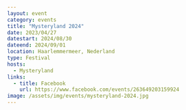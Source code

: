 ```yaml
---
layout: event
category: events
title: "Mysteryland 2024"
date: 2023/04/27
datestart: 2024/08/30
dateend: 2024/09/01
location: Haarlemmermeer, Nederland
type: Festival
hosts:
  - Mysteryland
links:
  - title: Facebook
    url: https://www.facebook.com/events/263649203159924
image: /assets/img/events/mysteryland-2024.jpg
---
```

